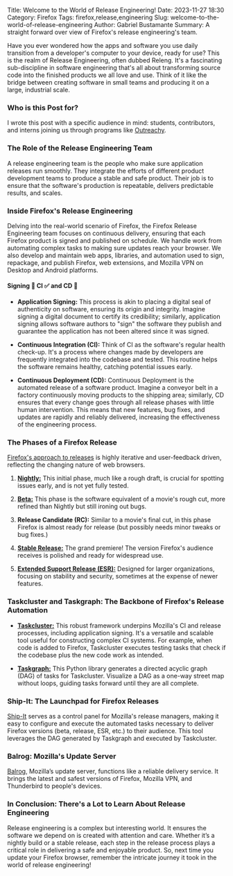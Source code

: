 Title: Welcome to the World of Release Engineering!
Date: 2023-11-27 18:30
Category: Firefox
Tags: firefox,release,engineering
Slug: welcome-to-the-world-of-release-engineering
Author: Gabriel Bustamante
Summary: A straight forward over view of Firefox's release engineering's team.

Have you ever wondered how the apps and software you use daily transition from a developer's computer to your device, ready for use? This is the realm of Release Engineering, often dubbed Releng. It's a fascinating sub-discipline in software engineering that's all about transforming source code into the finished products we all love and use. Think of it like the bridge between creating software in small teams and producing it on a large, industrial scale.

### **Who is this Post for?**

I wrote this post with a specific audience in mind: students, contributors, and interns joining us through programs like [Outreachy](https://www.outreachy.org/).

### **The Role of the Release Engineering Team**

A release engineering team is the people who make sure application releases run smoothly. They integrate the efforts of different product development teams to produce a stable and safe product. Their job is to ensure that the software's production is repeatable, delivers predictable results, and scales.

### **Inside Firefox's Release Engineering**

Delving into the real-world scenario of Firefox, the Firefox Release Engineering team focuses on continuous delivery, ensuring that each Firefox product is signed and published on schedule. We handle work from automating complex tasks to making sure updates reach your browser. We also develop and maintain web apps, libraries, and automation used to sign, repackage, and publish Firefox, web extensions, and Mozilla VPN on Desktop and Android platforms.

#### **Signing 🔏 CI ✅ and CD 🚀**

- **Application Signing:** This process is akin to placing a digital seal of authenticity on software, ensuring its origin and integrity. Imagine signing a digital document to certify its credibility; similarly, application signing allows software authors to "sign" the software they publish and guarantee the application has not been altered since it was signed.
  
- **Continuous Integration (CI):** Think of CI as the software's regular health check-up. It's a process where changes made by developers are frequently integrated into the codebase and tested. This routine helps the software remains healthy, catching potential issues early.

- **Continuous Deployment (CD):** Continuous Deployment is the automated release of a software product. Imagine a conveyor belt in a factory continuously moving products to the shipping area; similarly, CD ensures that every change goes through all release phases with little human intervention. This means that new features, bug fixes, and updates are rapidly and reliably delivered, increasing the effectiveness of the engineering process.

### **The Phases of a Firefox Release**

[Firefox's approach to releases](https://whattrainisitnow.com/) is highly iterative and user-feedback driven, reflecting the changing nature of web browsers.

1. [**Nightly:**](https://whattrainisitnow.com/release/?version=nightly) This initial phase, much like a rough draft, is crucial for spotting issues early, and is not yet fully tested.

2. [**Beta:**](https://whattrainisitnow.com/release/?version=beta) This phase is the software equivalent of a movie's rough cut, more refined than Nightly but still ironing out bugs.

3. **Release Candidate (RC):** Similar to a movie's final cut, in this phase Firefox is almost ready for release (but possibly needs minor tweaks or bug fixes.)

4. [**Stable Release:**](https://whattrainisitnow.com/release/?version=release) The grand premiere! The version Firefox's audience receives is polished and ready for widespread use.

5. [**Extended Support Release (ESR):**](https://whattrainisitnow.com/release/?version=esr) Designed for larger organizations, focusing on stability and security, sometimes at the expense of newer features.

### **Taskcluster and Taskgraph: The Backbone of Firefox's Release Automation**

- [**Taskcluster:**](https://taskcluster.net/) This robust framework underpins Mozilla's CI and release processes, including application signing. It's a versatile and scalable tool useful for constructing complex CI systems. For example, when code is added to Firefox, Taskcluster executes testing tasks that check if the codebase plus the new code work as intended.

- [**Taskgraph:**](https://taskcluster-taskgraph.readthedocs.io/en/latest/) This Python library generates a directed acyclic graph (DAG) of tasks for Taskcluster. Visualize a DAG as a one-way street map without loops, guiding tasks forward until they are all complete.

### **Ship-It: The Launchpad for Firefox Releases**

[Ship-It](https://github.com/mozilla-releng/shipit) serves as a control panel for Mozilla's release managers, making it easy to configure and execute the automated tasks necessary to deliver Firefox versions (beta, release, ESR, etc.) to their audience. This tool leverages the DAG generated by Taskgraph and executed by Taskcluster.

### **Balrog: Mozilla's Update Server**

[Balrog](https://github.com/mozilla-releng/balrog), Mozilla’s update server, functions like a reliable delivery service. It brings the latest and safest versions of Firefox, Mozilla VPN, and Thunderbird to people's devices.

### **In Conclusion: There's a Lot to Learn About Release Engineering**

Release engineering is a complex but interesting world. It ensures the software we depend on is created with attention and care. Whether it’s a nightly build or a stable release, each step in the release process plays a critical role in delivering a safe and enjoyable product. So, next time you update your Firefox browser, remember the intricate journey it took in the world of release engineering!
